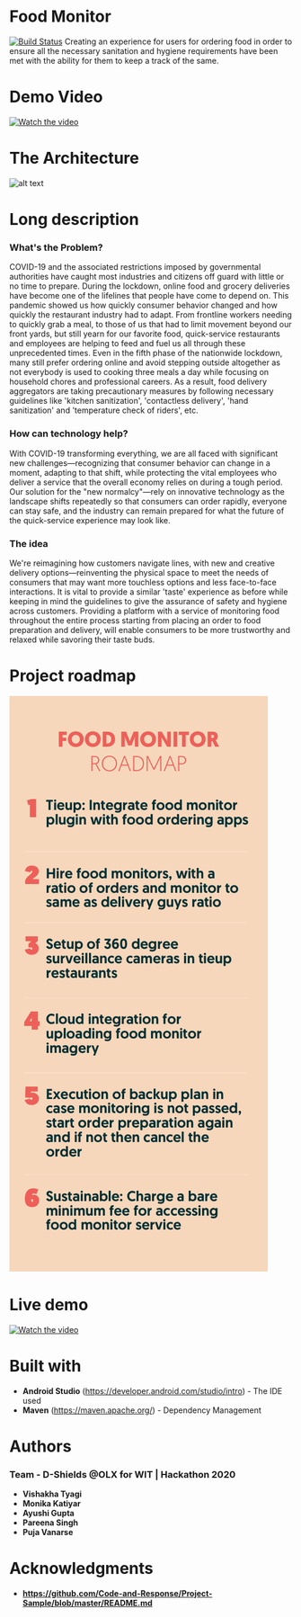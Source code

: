 # Food Monitor
[![Build Status](https://travis-ci.org/joemccann/dillinger.svg?branch=master)](https://github.com/vishakha-tyagi-olx/FoodMonitor)
Creating an experience for users for ordering food in order to ensure all the necessary sanitation and hygiene requirements have been met with the ability for them to keep a track of the same.
# Demo Video
[![Watch the video](https://img.youtube.com/vi/T-D1KVIuvjA/maxresdefault.jpg)](https://youtu.be/T-D1KVIuvjA)
# The Architecture
![alt text](https://github.com/[username]/[reponame]/blob/[branch]/architecture.jpg?raw=true)
# Long description
### What's the Problem?
COVID-19 and the associated restrictions imposed by governmental authorities have caught most industries and citizens off guard with little or no time to prepare. During the lockdown, online food and grocery deliveries have become one of the lifelines that people have come to depend on. This pandemic showed us how quickly consumer behavior changed and how quickly the restaurant industry had to adapt. From frontline workers needing to quickly grab a meal, to those of us that had to limit movement beyond our front yards, but still yearn for our favorite food, quick-service restaurants and employees are helping to feed and fuel us all through these unprecedented times. Even in the fifth phase of the nationwide lockdown, many still prefer ordering online and avoid stepping outside altogether as not everybody is used to cooking three meals a day while focusing on household chores and professional careers. As a result, food delivery aggregators are taking precautionary measures by following necessary guidelines like 'kitchen sanitization', 'contactless delivery', 'hand sanitization' and 'temperature check of riders', etc.
### How can technology help?
With COVID-19 transforming everything, we are all faced with significant new challenges—recognizing that consumer behavior can change in a moment, adapting to that shift, while protecting the vital employees who deliver a service that the overall economy relies on during a tough period. Our solution for the "new normalcy"—rely on innovative technology as the landscape shifts repeatedly so that consumers can order rapidly, everyone can stay safe, and the industry can remain prepared for what the future of the quick-service experience may look like.
### The idea
We're reimagining how customers navigate lines, with new and creative delivery options—reinventing the physical space to meet the needs of consumers that may want more touchless options and less face-to-face interactions. It is vital to provide a similar 'taste' experience as before while keeping in mind the guidelines to give the assurance of safety and hygiene across customers. Providing a platform with a service of monitoring food throughout the entire process starting from placing an order to food preparation and delivery, will enable consumers to be more trustworthy and relaxed while savoring their taste buds.
# Project roadmap
![alt text](https://github.com/vishakha-tyagi-olx/FoodMonitor/blob/master/roadmap.png)
# Live demo
[![Watch the video](https://img.youtube.com/vi/T-D1KVIuvjA/maxresdefault.jpg)](https://youtu.be/T-D1KVIuvjA)
# Built with
* **Android Studio** (https://developer.android.com/studio/intro) - The IDE used
* **Maven** (https://maven.apache.org/) - Dependency Management
# Authors
### Team - D-Shields @OLX for WIT | Hackathon 2020
* **Vishakha Tyagi**
* **Monika Katiyar**
* **Ayushi Gupta**
* **Pareena Singh**
* **Puja Vanarse**
# Acknowledgments
* **https://github.com/Code-and-Response/Project-Sample/blob/master/README.md**
